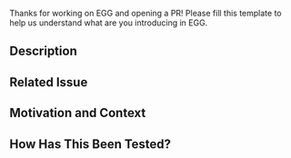 Thanks for working on EGG and opening a PR!
Please fill this template to help us understand what are you introducing in EGG.

<!--- Provide a general summary of your changes in the Title above -->

## Description
<!--- Describe your changes in detail -->

## Related Issue
<!--- If suggesting a new feature or change, it would be great to discuss it in an issue first -->
<!--- If fixing a bug, there should be an issue describing it with steps to reproduce -->
<!--- Please link to the issue here: -->

## Motivation and Context
<!--- Why is this change required? What problem does it solve? -->
<!--- If it fixes an open issue, please add a link to the issue here. -->

## How Has This Been Tested?
<!--- Please describe in detail how you tested your changes. -->
<!--- Minimal test are included in the tests folder in the root directory of EGG -->
